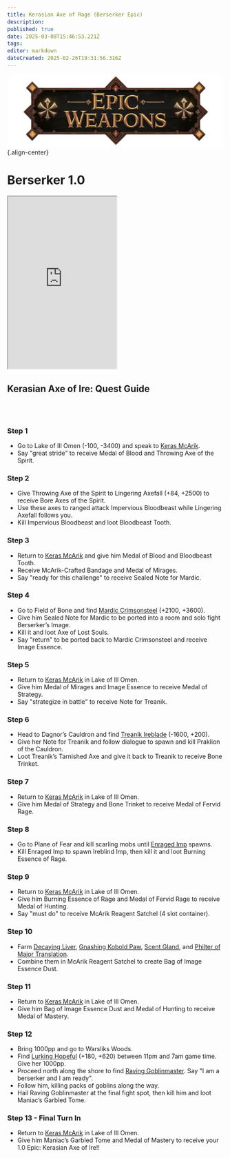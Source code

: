 ```yaml
---
title: Kerasian Axe of Rage (Berserker Epic)
description: 
published: true
date: 2025-03-08T15:46:53.221Z
tags: 
editor: markdown
dateCreated: 2025-02-26T19:31:56.316Z
---
```


![epicweapons.webp](/epicweapons.webp){.align-center}

# Berserker 1.0

<iframe src="https://www.thjdi.cc/item/2068299" width="50%" height="400px"></iframe>

## Kerasian Axe of Ire: Quest Guide
<br><br>
### Step 1
  - Go to Lake of Ill Omen (-100, -3400) and speak to [Keras McArik](https://www.thjdi.cc/npc/85154).
  - Say "great stride" to receive Medal of Blood and Throwing Axe of the Spirit.
  
### Step 2
  - Give Throwing Axe of the Spirit to Lingering Axefall (+84, +2500) to receive Bore Axes of the Spirit.
  - Use these axes to ranged attack Impervious Bloodbeast while Lingering Axefall follows you.
  - Kill Impervious Bloodbeast and loot Bloodbeast Tooth.
  
### Step 3
  - Return to [Keras McArik](https://www.thjdi.cc/npc/85154) and give him Medal of Blood and Bloodbeast Tooth.
  - Receive McArik-Crafted Bandage and Medal of Mirages.
  - Say "ready for this challenge" to receive Sealed Note for Mardic.
  
### Step 4
  - Go to Field of Bone and find [Mardic Crimsonsteel](https://www.thjdi.cc/npc/78100) (+2100, +3600).
  - Give him Sealed Note for Mardic to be ported into a room and solo fight Berserker’s Image.
  - Kill it and loot Axe of Lost Souls.
  - Say "return" to be ported back to Mardic Crimsonsteel and receive Image Essence.
  
### Step 5
  - Return to [Keras McArik](https://www.thjdi.cc/npc/85154) in Lake of Ill Omen.
  - Give him Medal of Mirages and Image Essence to receive Medal of Strategy.
  - Say "strategize in battle" to receive Note for Treanik.
  
### Step 6
  - Head to Dagnor’s Cauldron and find [Treanik Ireblade](https://www.thjdi.cc/npc/70032) (-1600, +200).
  - Give her Note for Treanik and follow dialogue to spawn and kill Praklion of the Cauldron.
  - Loot Treanik’s Tarnished Axe and give it back to Treanik to receive Bone Trinket.
  
### Step 7
  - Return to [Keras McArik](https://www.thjdi.cc/npc/85154) in Lake of Ill Omen.
  - Give him Medal of Strategy and Bone Trinket to receive Medal of Fervid Rage.
  
### Step 8
  - Go to Plane of Fear and kill scarling mobs until [Enraged Imp](https://www.thjdi.cc/npc/72108) spawns.
  - Kill Enraged Imp to spawn Ireblind Imp, then kill it and loot Burning Essence of Rage.
  
### Step 9
  - Return to [Keras McArik](https://www.thjdi.cc/npc/85154) in Lake of Ill Omen.
  - Give him Burning Essence of Rage and Medal of Fervid Rage to receive Medal of Hunting.
  - Say "must do" to receive McArik Reagent Satchel (4 slot container).
  
### Step 10
  - Farm [Decaying Liver](https://www.thjdi.cc/npc/94130), [Gnashing Kobold Paw](https://www.thjdi.cc/npc/100166), [Scent Gland](https://www.thjdi.cc/npc/38047), and [Philter of Major Translation](https://www.thjdi.cc/item/96467).
  - Combine them in McArik Reagent Satchel to create Bag of Image Essence Dust.
  
### Step 11
  - Return to [Keras McArik](https://www.thjdi.cc/npc/85154) in Lake of Ill Omen.
  - Give him Bag of Image Essence Dust and Medal of Hunting to receive Medal of Mastery.
  
### Step 12
  - Bring 1000pp and go to Warsliks Woods.
  - Find [Lurking Hopeful](https://www.thjdi.cc/npc/79115) (+180, +620) between 11pm and 7am game time. Give her 1000pp.
  - Proceed north along the shore to find [Raving Goblinmaster](https://www.thjdi.cc/npc/79127). Say "I am a berserker and I am ready".
  - Follow him, killing packs of goblins along the way.
  - Hail Raving Goblinmaster at the final fight spot, then kill him and loot Maniac’s Garbled Tome.
  
### Step 13 - Final Turn In
  - Return to [Keras McArik](https://www.thjdi.cc/npc/85154) in Lake of Ill Omen.
  - Give him Maniac’s Garbled Tome and Medal of Mastery to receive your 1.0 Epic: Kerasian Axe of Ire!!
